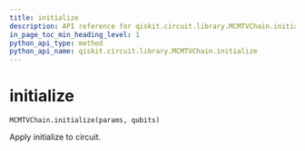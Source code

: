 ```yaml
---
title: initialize
description: API reference for qiskit.circuit.library.MCMTVChain.initialize
in_page_toc_min_heading_level: 1
python_api_type: method
python_api_name: qiskit.circuit.library.MCMTVChain.initialize
---
```


# initialize

<span id="qiskit.circuit.library.MCMTVChain.initialize" />

`MCMTVChain.initialize(params, qubits)`

Apply initialize to circuit.


